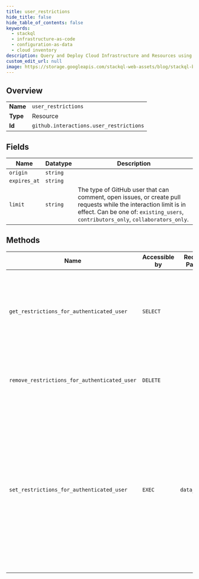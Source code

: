 ```yaml
---
title: user_restrictions
hide_title: false
hide_table_of_contents: false
keywords:
  - stackql
  - infrastructure-as-code
  - configuration-as-data
  - cloud inventory
description: Query and Deploy Cloud Infrastructure and Resources using SQL
custom_edit_url: null
image: https://storage.googleapis.com/stackql-web-assets/blog/stackql-blog-post-featured-image.png
---
```

  
    

## Overview
<table><tbody>
<tr><td><b>Name</b></td><td><code>user_restrictions</code></td></tr>
<tr><td><b>Type</b></td><td>Resource</td></tr>
<tr><td><b>Id</b></td><td><code>github.interactions.user_restrictions</code></td></tr>
</tbody></table>

## Fields
| Name | Datatype | Description |
| ---- | -------- | ----------- |
| `origin` | `string` |  |
| `expires_at` | `string` |  |
| `limit` | `string` | The type of GitHub user that can comment, open issues, or create pull requests while the interaction limit is in effect. Can be one of: `existing_users`, `contributors_only`, `collaborators_only`. |
## Methods
| Name | Accessible by | Required Params | Description |
| ---- | ------------- | --------------- | ----------- |
| `get_restrictions_for_authenticated_user` | `SELECT` |  | Shows which type of GitHub user can interact with your public repositories and when the restriction expires. |
| `remove_restrictions_for_authenticated_user` | `DELETE` |  | Removes any interaction restrictions from your public repositories. |
| `set_restrictions_for_authenticated_user` | `EXEC` | `data__limit` | Temporarily restricts which type of GitHub user can interact with your public repositories. Setting the interaction limit at the user level will overwrite any interaction limits that are set for individual repositories owned by the user. |
